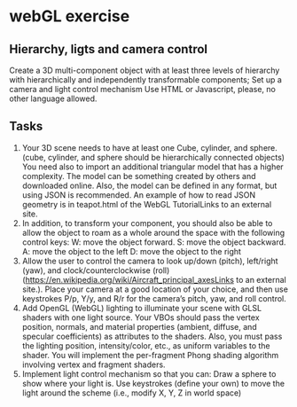 
# webGL exercise 
## Hierarchy, ligts and camera control
Create a 3D multi-component object with at least three levels of hierarchy with hierarchically and independently transformable components; Set up a camera and light control mechanism
Use HTML or Javascript, please, no other language allowed.

## Tasks
1. Your 3D scene needs to have at least one Cube, cylinder, and sphere.(cube, cylinder, and sphere should be hierarchically connected objects) You need also to import an additional triangular model that has a higher complexity. The model can be something created by others and downloaded online. Also, the model can be defined in any format, but using JSON is recommended. An example of how to read JSON geometry is in teapot.html of the WebGL TutorialLinks to an external site.
2. In addition, to transform your component, you should also be able to allow the object to roam as a whole around the space with the following control keys:
W: move the object forward.
S: move the object backward.
A: move the object to the left
D: move the object to the right
3. Allow the user to control the camera to look up/down (pitch), left/right (yaw), and clock/counterclockwise (roll) (https://en.wikipedia.org/wiki/Aircraft_principal_axesLinks to an external site.). Place your camera at a good location of your choice, and then use keystrokes P/p, Y/y, and R/r for the camera’s pitch, yaw, and roll control.
4. Add OpenGL (WebGL) lighting to illuminate your scene with GLSL shaders with one light source. Your VBOs should pass the vertex position, normals, and material properties (ambient, diffuse, and specular coefficients) as attributes to the shaders. Also, you must pass the lighting position, intensity/color, etc., as uniform variables to the shader. You will implement the per-fragment Phong shading algorithm involving vertex and fragment shaders.
5. Implement light control mechanism so that you can:
Draw a sphere to show where your light is.
Use keystrokes (define your own) to move the light around the scheme (i.e., modify X, Y, Z in world space)